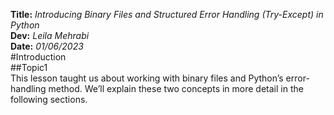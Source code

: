 **Title:** *Introducing  Binary Files and  Structured Error Handling (Try-Except) in Python*  
**Dev:** *Leila Mehrabi*  
**Date:** *01/06/2023*  
#Introduction  
##Topic1  
This lesson taught us about working with binary files and Python’s error-handling method. We’ll explain these two concepts in more detail in the following sections.  

